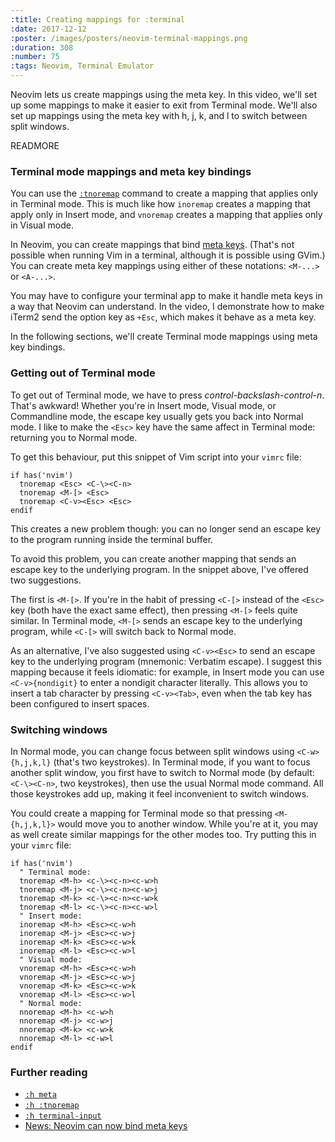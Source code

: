 ```yaml
---
:title: Creating mappings for :terminal
:date: 2017-12-12
:poster: /images/posters/neovim-terminal-mappings.png
:duration: 308
:number: 75
:tags: Neovim, Terminal Emulator
---
```


Neovim lets us create mappings using the meta key.
In this video, we'll set up some mappings to make it easier to exit from Terminal mode.
We'll also set up mappings using the meta key with h, j, k, and l to switch between split windows.

READMORE

### Terminal mode mappings and meta key bindings

You can use the [`:tnoremap`][tnoremap] command to create a mapping that applies only in Terminal mode.
This is much like how `inoremap` creates a mapping that apply only in Insert mode, and `vnoremap` creates a mapping that applies only in Visual mode.

In Neovim, you can create mappings that bind [meta keys][meta].
(That's not possible when running Vim in a terminal, although it is possible using GVim.)
You can create meta key mappings using either of these notations: `<M-...>` or `<A-...>`.

You may have to configure your terminal app to make it handle meta keys in a way that Neovim can understand.
In the video, I demonstrate how to make iTerm2 send the option key as `+Esc`, which makes it behave as a meta key.

In the following sections, we'll create Terminal mode mappings using meta key bindings.

### Getting out of Terminal mode

To get out of Terminal mode, we have to press *control-backslash-control-n*.
That's awkward!
Whether you're in Insert mode, Visual mode, or Commandline mode, the escape key usually gets you back into Normal mode.
I like to make the `<Esc>` key have the same affect in Terminal mode: returning you to Normal mode.

To get this behaviour, put this snippet of Vim script into your `vimrc` file:

```viml
if has('nvim')
  tnoremap <Esc> <C-\><C-n>
  tnoremap <M-[> <Esc>
  tnoremap <C-v><Esc> <Esc>
endif
```

This creates a new problem though: you can no longer send an escape key to the program running inside the terminal buffer.

To avoid this problem, you can create another mapping that sends an escape key to the underlying program.
In the snippet above, I've offered two suggestions.

The first is `<M-[>`. If you're in the habit of pressing `<C-[>` instead of the `<Esc>` key (both have the exact same effect), then pressing `<M-[>` feels quite similar. In Terminal mode, `<M-[>` sends an escape key to the underlying program, while `<C-[>` will switch back to Normal mode.

As an alternative, I've also suggested using `<C-v><Esc>` to send an escape key to the underlying program (mnemonic: Verbatim escape).
I suggest this mapping because it feels idiomatic: for example, in Insert mode you can use `<C-v>{nondigit}` to enter a nondigit character literally. This allows you to insert a tab character by pressing `<C-v><Tab>`, even when the tab key has been configured to insert spaces.

### Switching windows

In Normal mode, you can change focus between split windows using `<C-w>{h,j,k,l}` (that's two keystrokes).
In Terminal mode, if you want to focus another split window, you first have to switch to Normal mode (by default: `<C-\><C-n>`, two keystrokes), then use the usual Normal mode command.
All those keystrokes add up, making it feel inconvenient to switch windows.

You could create a mapping for Terminal mode so that pressing `<M-{h,j,k,l}>` would move you to another window.
While you're at it, you may as well create similar mappings for the other modes too.
Try putting this in your `vimrc` file:

```viml
if has('nvim')
  " Terminal mode:
  tnoremap <M-h> <c-\><c-n><c-w>h
  tnoremap <M-j> <c-\><c-n><c-w>j
  tnoremap <M-k> <c-\><c-n><c-w>k
  tnoremap <M-l> <c-\><c-n><c-w>l
  " Insert mode:
  inoremap <M-h> <Esc><c-w>h
  inoremap <M-j> <Esc><c-w>j
  inoremap <M-k> <Esc><c-w>k
  inoremap <M-l> <Esc><c-w>l
  " Visual mode:
  vnoremap <M-h> <Esc><c-w>h
  vnoremap <M-j> <Esc><c-w>j
  vnoremap <M-k> <Esc><c-w>k
  vnoremap <M-l> <Esc><c-w>l
  " Normal mode:
  nnoremap <M-h> <c-w>h
  nnoremap <M-j> <c-w>j
  nnoremap <M-k> <c-w>k
  nnoremap <M-l> <c-w>l
endif
```

### Further reading

* [`:h meta`][meta]
* [`:h :tnoremap`][tnoremap]
* [`:h terminal-input`][input]
* [News: Neovim can now bind meta keys][tui]

[meta]: https://neovim.io/doc/user/intro.html#meta
[tnoremap]: https://neovim.io/doc/user/map.html#%3Atnoremap
[input]: https://neovim.io/doc/user/nvim_terminal_emulator.html#terminal-input
[tui]: https://neovim.io/news/2015/april/#terminal-ui-tui
[libtermkey]: http://www.leonerd.org.uk/code/libtermkey/
